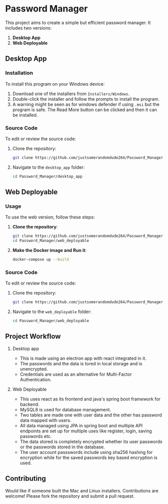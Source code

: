 # Password Manager

This project aims to create a simple but efficient password manager. It includes two versions:
1. **Desktop App**
2. **Web Deployable**

## Desktop App

### Installation

To install this program on your Windows device:

1. Download one of the installers from `Installers/Windows`.
2. Double-click the installer and follow the prompts to install the program.
3. A warning might be seen as for windows defender if using `.msi` but the program is safe. The Read More button can be clicked and then it can be installed.

### Source Code

To edit or review the source code:

1. Clone the repository:
    ```sh
    git clone https://github.com/justsomerandomdude264/Password_Manager.git
    ```
2. Navigate to the `desktop_app` folder:
    ```sh
    cd Password_Manager/desktop_app
    ```

## Web Deployable

### Usage 

To use the web version, follow these steps:

1. **Clone the repository**:
    ```sh
    git clone https://github.com/justsomerandomdude264/Password_Manager.git
    cd Password_Manager/web_deployable
    ```

2. **Make the Docker image and Run it**:
    ```sh
    docker-compose up --build
    ```

### Source Code

To edit or review the source code:

1. Clone the repository:
    ```sh
    git clone https://github.com/justsomerandomdude264/Password_Manager.git
    ```
2. Navigate to the `web_deployable` folder:
    ```sh
    cd Password_Manager/web_deployable
    ```

## Project Workflow

1. Desktop app
   - This is made using an electron app with react integrated in it.
   - The passwords and the data is tored in local storage and is unencrypted.
   - Credentials are used as an alternative for Multi-Factor Authentication.

2. Web Deployable
   - This uses react as its frontend and java's spring boot framework for backend.
   - MySQL8 is used for database management.
   - Two tables are made one with user data and the other has password data mapped with users.
   - All data managed using JPA in spring boot and multiple API endpoints are set up for multiple uses like register, login, saving passwords etc.
   - The data stored is completely encrypted whether its user passwords or the passwords stored in the database.
   - The user account passswords include using sha256 hashing for encryption while for the saved passwords key based encryption is used.

## Contributing

Would like if someone built the Mac and Linux installers.
Contributions are welcome! Please fork the repository and submit a pull request.
